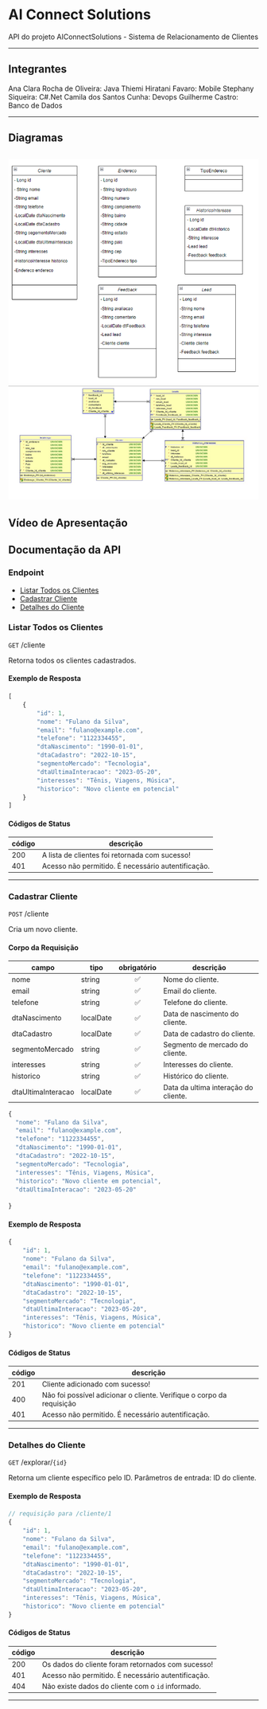 # AI Connect Solutions
API do projeto AIConnectSolutions - Sistema de Relacionamento de Clientes

---

## Integrantes
Ana Clara Rocha de Oliveira: Java
Thiemi Hiratani Favaro: Mobile
Stephany Siqueira: C#.Net
Camila dos Santos Cunha: Devops
Guilherme Castro: Banco de Dados

---

## Diagramas
![Diagrama de classes](diagrama_classes.png)
![DER](DER.jpg)
---

## Vídeo de Apresentação



## Documentação da API

### Endpoint
- [Listar Todos os Clientes](#listar-todos-os-clientes)
- [Cadastrar Cliente](#cadastrar-cliente)
- [Detalhes do Cliente](#detalhes-do-cliente)



### Listar Todos os Clientes

`GET` /cliente

Retorna todos os clientes cadastrados.

#### Exemplo de Resposta

```js
[
	{
		"id": 1,
		"nome": "Fulano da Silva",
		"email": "fulano@example.com",
		"telefone": "1122334455",
		"dtaNascimento": "1990-01-01",
		"dtaCadastro": "2022-10-15",
		"segmentoMercado": "Tecnologia",
		"dtaUltimaInteracao": "2023-05-20",
		"interesses": "Tênis, Viagens, Música",
		"historico": "Novo cliente em potencial"
	}
]
```

#### Códigos de Status

|código|descrição|
|------|---------|
|200|A lista de clientes foi retornada com sucesso!
|401|Acesso não permitido. É necessário autentificação.

---

### Cadastrar Cliente 

`POST` /cliente

Cria um novo cliente.

#### Corpo da Requisição

|campo|tipo|obrigatório|descrição|
|-----|----|:-----------:|---------|
|nome|string|✅| Nome do cliente.
|email|string|✅|Email do cliente.
|telefone|string|✅|Telefone do cliente.
|dtaNascimento|localDate|✅|Data de nascimento do cliente.
|dtaCadastro|localDate|✅|Data de cadastro do cliente.
|segmentoMercado|string|✅|Segmento de mercado do cliente.
|interesses|string|✅|Interesses do cliente.
|historico|string|✅|Histórico do cliente.
|dtaUltimaInteracao|localDate|✅|Data da ultima interação do cliente.



```js
{
  "nome": "Fulano da Silva",
  "email": "fulano@example.com",
  "telefone": "1122334455",
  "dtaNascimento": "1990-01-01",
  "dtaCadastro": "2022-10-15",
  "segmentoMercado": "Tecnologia",
  "interesses": "Tênis, Viagens, Música",
  "historico": "Novo cliente em potencial",
  "dtaUltimaInteracao": "2023-05-20"
	
}
```

#### Exemplo de Resposta

```js
{
	"id": 1,
	"nome": "Fulano da Silva",
	"email": "fulano@example.com",
	"telefone": "1122334455",
	"dtaNascimento": "1990-01-01",
	"dtaCadastro": "2022-10-15",
	"segmentoMercado": "Tecnologia",
	"dtaUltimaInteracao": "2023-05-20",
	"interesses": "Tênis, Viagens, Música",
	"historico": "Novo cliente em potencial"
}
```

#### Códigos de Status

|código|descrição|
|------|---------|
|201|Cliente adicionado com sucesso!
|400|Não foi possível adicionar o cliente. Verifique o corpo da requisição
|401|Acesso não permitido. É necessário autentificação.
---

### Detalhes do Cliente

`GET` /explorar/`{id}`

Retorna um cliente específico pelo ID. Parâmetros de entrada:
ID do cliente.

#### Exemplo de Resposta

```js
// requisição para /cliente/1
{
	"id": 1,
	"nome": "Fulano da Silva",
	"email": "fulano@example.com",
	"telefone": "1122334455",
	"dtaNascimento": "1990-01-01",
	"dtaCadastro": "2022-10-15",
	"segmentoMercado": "Tecnologia",
	"dtaUltimaInteracao": "2023-05-20",
	"interesses": "Tênis, Viagens, Música",
	"historico": "Novo cliente em potencial"
}
```

#### Códigos de Status

|código|descrição|   
|------|---------|
|200|Os dados do cliente foram retornados com sucesso!
|401|Acesso não permitido. É necessário autentificação.
|404|Não existe dados do cliente com o `id` informado.

___

